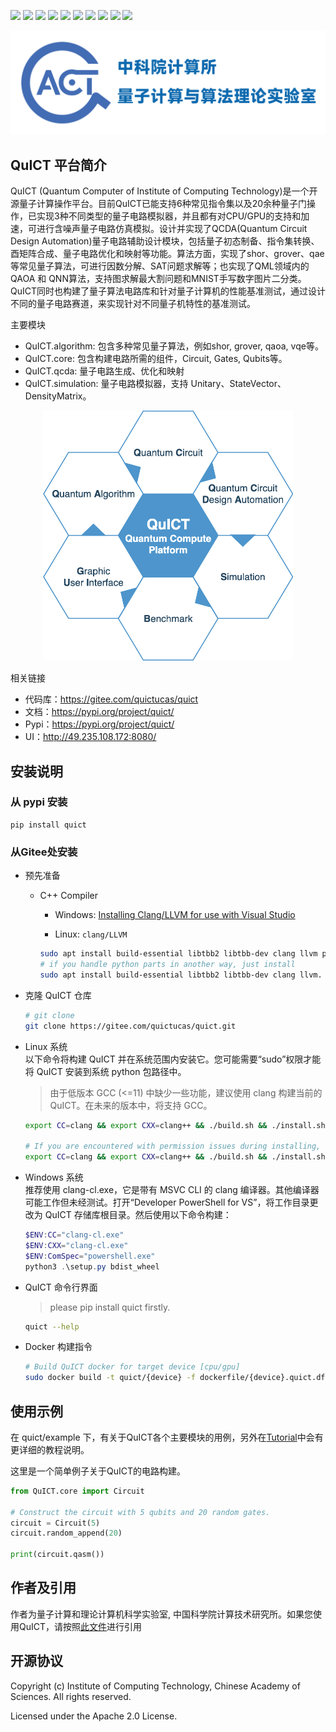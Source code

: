 [![](https://img.shields.io/badge/license-Apache%202.0-lightgrey)](./LICENSE) ![](https://img.shields.io/badge/platform-windows_|_linux-lightgrey) ![](https://img.shields.io/badge/Python-3.7_|_3.8_|_3.9-blue) ![](https://img.shields.io/badge/version-v1.0.0-blue) ![](https://img.shields.io/badge/Docs-failed-red) [![](https://img.shields.io/badge/UI-Ready-gree)](http://49.235.108.172:8080/) ![](https://img.shields.io/badge/UnitTest-pass-gree) ![](https://img.shields.io/badge/Pypi-v1.0.0-blue) ![](https://img.shields.io/badge/Build-Clang++-orange) ![](https://img.shields.io/badge/Docker-CPU_|_GPU-orange)
<div align=center><img src="./docs/zh/docs/assets/images/IMG_1986.PNG"></div>

## QuICT 平台简介
QuICT (Quantum Computer of Institute of Computing Technology)是一个开源量子计算操作平台。目前QuICT已能支持6种常见指令集以及20余种量子门操作，已实现3种不同类型的量子电路模拟器，并且都有对CPU/GPU的支持和加速，可进行含噪声量子电路仿真模拟。设计并实现了QCDA(Quantum Circuit Design Automation)量子电路辅助设计模块，包括量子初态制备、指令集转换、酉矩阵合成、量子电路优化和映射等功能。算法方面，实现了shor、grover、qae等常见量子算法，可进行因数分解、SAT问题求解等；也实现了QML领域内的QAOA 和 QNN算法，支持图求解最大割问题和MNIST手写数字图片二分类。 QuICT同时也构建了量子算法电路库和针对量子计算机的性能基准测试，通过设计不同的量子电路赛道，来实现针对不同量子机特性的基准测试。

主要模块
- QuICT.algorithm: 包含多种常见量子算法，例如shor, grover, qaoa, vqe等。
- QuICT.core: 包含构建电路所需的组件，Circuit, Gates, Qubits等。
- QuICT.qcda: 量子电路生成、优化和映射
- QuICT.simulation: 量子电路模拟器，支持 Unitary、StateVector、DensityMatrix。

<div align=center><img src="./docs/zh/docs/assets/images/quictv1.drawio.png" width="400" height="400"></div>

相关链接
- 代码库：https://gitee.com/quictucas/quict
- 文档：https://pypi.org/project/quict/
- Pypi：https://pypi.org/project/quict/
- UI：http://49.235.108.172:8080/

## 安装说明
### 从 pypi 安装
```
pip install quict
```

### 从Gitee处安装
- 预先准备
  - C++ Compiler
    - Windows: [Installing Clang/LLVM for use with Visual Studio](https://devblogs.microsoft.com/cppblog/clang-llvm-support-in-visual-studio/)

    - Linux: `clang/LLVM`
    ```sh
    sudo apt install build-essential libtbb2 libtbb-dev clang llvm python3 python3-setuptools python3-numpy python3-scipy
    # if you handle python parts in another way, just install
    sudo apt install build-essential libtbb2 libtbb-dev clang llvm.
    ```

- 克隆 QuICT 仓库
    ```sh
    # git clone
    git clone https://gitee.com/quictucas/quict.git
    ```

- Linux 系统 \
以下命令将构建 QuICT 并在系统范围内安装它。您可能需要“sudo”权限才能将 QuICT 安装到系统 python 包路径中。
    > 由于低版本 GCC (<=11) 中缺少一些功能，建议使用 clang 构建当前的 QuICT。在未来的版本中，将支持 GCC。
    ```sh
    export CC=clang && export CXX=clang++ && ./build.sh && ./install.sh

    # If you are encountered with permission issues during installing, try
    export CC=clang && export CXX=clang++ && ./build.sh && ./install.sh --user
    ```

- Windows 系统 \
推荐使用 clang-cl.exe，它是带有 MSVC CLI 的 clang 编译器。其他编译器可能工作但未经测试。打开“Developer PowerShell for VS”，将工作目录更改为 QuICT 存储库根目录。然后使用以下命令构建：

    ```powershell
    $ENV:CC="clang-cl.exe"
    $ENV:CXX="clang-cl.exe"
    $ENV:ComSpec="powershell.exe"
    python3 .\setup.py bdist_wheel
    ```

- QuICT 命令行界面
    > please pip install quict firstly.
    ```sh
    quict --help
    ```

- Docker 构建指令
    ```sh
    # Build QuICT docker for target device [cpu/gpu]
    sudo docker build -t quict/{device} -f dockerfile/{device}.quict.df .
    ```

## 使用示例
在 quict/example 下，有关于QuICT各个主要模块的用例，另外在[Tutorial](https://gitee.com/quictucas/quict)中会有更详细的教程说明。

这里是一个简单例子关于QuICT的电路构建。

```python
from QuICT.core import Circuit

# Construct the circuit with 5 qubits and 20 random gates.
circuit = Circuit(5)
circuit.random_append(20)

print(circuit.qasm())
```

## 作者及引用
作者为量子计算和理论计算机科学实验室, 中国科学院计算技术研究所。如果您使用QuICT，请按照[此文件](./citation)进行引用

## 开源协议
Copyright (c) Institute of Computing Technology, Chinese Academy of Sciences. All rights reserved.

Licensed under the Apache 2.0 License.
